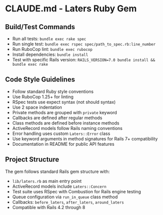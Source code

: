 # CLAUDE.md - Laters Ruby Gem

## Build/Test Commands
- Run all tests: `bundle exec rake spec`
- Run single test: `bundle exec rspec spec/path_to_spec.rb:line_number`
- Run RuboCop lint: `bundle exec rubocop`
- Install dependencies: `bundle install`
- Test with specific Rails version: `RAILS_VERSION=7.0 bundle install && bundle exec rake`

## Code Style Guidelines
- Follow standard Ruby style conventions
- Use RuboCop 1.25+ for linting
- RSpec tests use expect syntax (not should syntax)
- Use 2 space indentation
- Private methods are grouped with `private` keyword
- Callbacks are defined after regular methods
- Class methods are defined before instance methods
- ActiveRecord models follow Rails naming conventions
- Error handling uses custom `Laters::Error` class
- Use keyword arguments in method signatures for Rails 7+ compatibility
- Documentation in README for public API features

## Project Structure
The gem follows standard Rails gem structure with:
- `lib/laters.rb` as main entry point
- ActiveRecord models include `Laters::Concern`
- Test suite uses RSpec with Combustion for Rails engine testing
- Queue configuration via `run_in_queue` class method
- Callbacks: `before_laters`, `after_laters`, `around_laters`
- Compatible with Rails 4.2 through 8